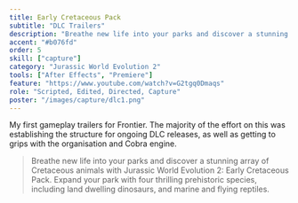 ```yaml
---
title: Early Cretaceous Pack
subtitle: "DLC Trailers"
description: "Breathe new life into your parks and discover a stunning array of Cretaceous animals"
accent: "#b076fd"
order: 5
skill: ["capture"]
category: "Jurassic World Evolution 2"
tools: ["After Effects", "Premiere"]
feature: "https://www.youtube.com/watch?v=G2tgq0Dmaqs"
role: "Scripted, Edited, Directed, Capture"
poster: "/images/capture/dlc1.png"
---
```


<script>
  import YouTube from '$lib/components/YouTube.svelte';
</script>

My first gameplay trailers for Frontier. The majority of the effort on this was establishing the structure for ongoing DLC releases, as well as getting to grips with the organisation and Cobra engine.

> Breathe new life into your parks and discover a stunning array of Cretaceous animals with Jurassic World Evolution 2: Early Cretaceous Pack. Expand your park with four thrilling prehistoric species, including land dwelling dinosaurs, and marine and flying reptiles.

<YouTube url="https://www.youtube.com/watch?v=bW1UnZDzcd0" />
